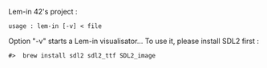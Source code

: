 Lem-in 42's project :

	usage : lem-in [-v] < file

Option "-v" starts a Lem-in visualisator...
To use it, please install SDL2 first :

	#>	brew install sdl2 sdl2_ttf SDL2_image

